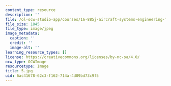 ```yaml
---
content_type: resource
description: ''
file: /ol-ocw-studio-app/courses/16-885j-aircraft-systems-engineering-fall-2005/6ac4167862c3f162714a4d09bd73c9f5_5.jpg
file_size: 1845
file_type: image/jpeg
image_metadata:
  caption: ''
  credit: ''
  image-alt: ''
learning_resource_types: []
license: https://creativecommons.org/licenses/by-nc-sa/4.0/
ocw_type: OCWImage
resourcetype: Image
title: 5.jpg
uid: 6ac41678-62c3-f162-714a-4d09bd73c9f5
---
```

